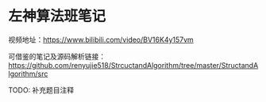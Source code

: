 # 左神算法班笔记

视频地址：https://www.bilibili.com/video/BV16K4y157vm

可借鉴的笔记及源码解析链接：https://github.com/renyujie518/StrcuctandAlgorithm/tree/master/StructandAlgorithm/src

 
TODO: 补充题目注释